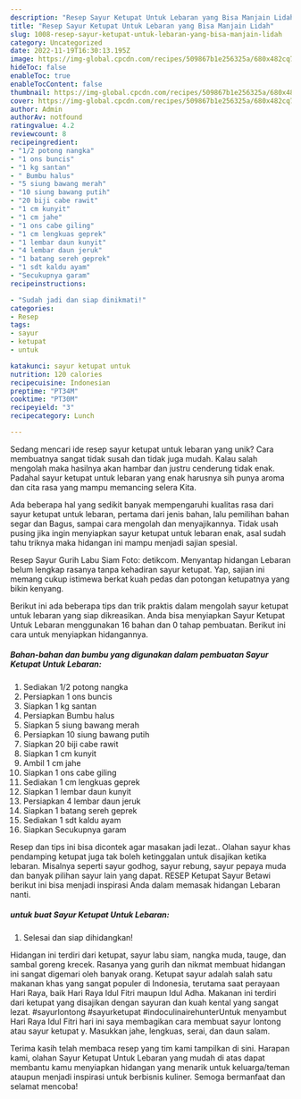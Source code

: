 ```yaml
---
description: "Resep Sayur Ketupat Untuk Lebaran yang Bisa Manjain Lidah"
title: "Resep Sayur Ketupat Untuk Lebaran yang Bisa Manjain Lidah"
slug: 1008-resep-sayur-ketupat-untuk-lebaran-yang-bisa-manjain-lidah
category: Uncategorized
date: 2022-11-19T16:30:13.195Z
image: https://img-global.cpcdn.com/recipes/509867b1e256325a/680x482cq70/sayur-ketupat-untuk-lebaran-foto-resep-utama.jpg
hideToc: false
enableToc: true
enableTocContent: false
thumbnail: https://img-global.cpcdn.com/recipes/509867b1e256325a/680x482cq70/sayur-ketupat-untuk-lebaran-foto-resep-utama.jpg
cover: https://img-global.cpcdn.com/recipes/509867b1e256325a/680x482cq70/sayur-ketupat-untuk-lebaran-foto-resep-utama.jpg
author: Admin
authorAv: notfound
ratingvalue: 4.2
reviewcount: 8
recipeingredient:
- "1/2 potong nangka"
- "1 ons buncis"
- "1 kg santan"
- " Bumbu halus"
- "5 siung bawang merah"
- "10 siung bawang putih"
- "20 biji cabe rawit"
- "1 cm kunyit"
- "1 cm jahe"
- "1 ons cabe giling"
- "1 cm lengkuas geprek"
- "1 lembar daun kunyit"
- "4 lembar daun jeruk"
- "1 batang sereh geprek"
- "1 sdt kaldu ayam"
- "Secukupnya garam"
recipeinstructions:

- "Sudah jadi dan siap dinikmati!"
categories:
- Resep
tags:
- sayur
- ketupat
- untuk

katakunci: sayur ketupat untuk 
nutrition: 120 calories
recipecuisine: Indonesian
preptime: "PT34M"
cooktime: "PT30M"
recipeyield: "3"
recipecategory: Lunch

---
```





Sedang mencari ide resep sayur ketupat untuk lebaran yang unik? Cara membuatnya sangat tidak susah dan tidak juga mudah. Kalau salah mengolah maka hasilnya akan hambar dan justru cenderung tidak enak. Padahal sayur ketupat untuk lebaran yang enak harusnya sih punya aroma dan cita rasa yang mampu memancing selera Kita.





Ada beberapa hal yang sedikit banyak mempengaruhi kualitas rasa dari sayur ketupat untuk lebaran, pertama dari jenis bahan, lalu pemilihan bahan segar dan Bagus, sampai cara mengolah dan menyajikannya. Tidak usah pusing jika ingin menyiapkan sayur ketupat untuk lebaran enak,      asal sudah tahu triknya maka hidangan ini mampu menjadi sajian spesial.














Resep Sayur Gurih Labu Siam Foto: detikcom. Menyantap hidangan Lebaran belum lengkap rasanya tanpa kehadiran sayur ketupat. Yap, sajian ini memang cukup istimewa berkat kuah pedas dan potongan ketupatnya yang bikin kenyang.






Berikut ini ada beberapa tips dan trik praktis dalam mengolah sayur ketupat untuk lebaran yang siap dikreasikan. Anda bisa menyiapkan Sayur Ketupat Untuk Lebaran menggunakan 16 bahan dan 0 tahap pembuatan. Berikut ini cara untuk menyiapkan hidangannya.

<!--inarticleads1-->

##### Bahan-bahan dan bumbu yang digunakan dalam pembuatan Sayur Ketupat Untuk Lebaran:

1. Sediakan 1/2 potong nangka
1. Persiapkan 1 ons buncis
1. Siapkan 1 kg santan
1. Persiapkan  Bumbu halus
1. Siapkan 5 siung bawang merah
1. Persiapkan 10 siung bawang putih
1. Siapkan 20 biji cabe rawit
1. Siapkan 1 cm kunyit
1. Ambil 1 cm jahe
1. Siapkan 1 ons cabe giling
1. Sediakan 1 cm lengkuas geprek
1. Siapkan 1 lembar daun kunyit
1. Persiapkan 4 lembar daun jeruk
1. Siapkan 1 batang sereh geprek
1. Sediakan 1 sdt kaldu ayam
1. Siapkan Secukupnya garam


Resep dan tips ini bisa dicontek agar masakan jadi lezat.. Olahan sayur khas pendamping ketupat juga tak boleh ketinggalan untuk disajikan ketika lebaran. Misalnya seperti sayur godhog, sayur rebung, sayur pepaya muda dan banyak pilihan sayur lain yang dapat. RESEP Ketupat Sayur Betawi berikut ini bisa menjadi inspirasi Anda dalam memasak hidangan Lebaran nanti. 

<!--inarticleads2-->

#####  untuk buat Sayur Ketupat Untuk Lebaran:


1. Selesai dan siap dihidangkan!

Hidangan ini terdiri dari ketupat, sayur labu siam, nangka muda, tauge, dan sambal goreng krecek. Rasanya yang gurih dan nikmat membuat hidangan ini sangat digemari oleh banyak orang. Ketupat sayur adalah salah satu makanan khas yang sangat populer di Indonesia, terutama saat perayaan Hari Raya, baik Hari Raya Idul Fitri maupun Idul Adha. Makanan ini terdiri dari ketupat yang disajikan dengan sayuran dan kuah kental yang sangat lezat. #sayurlontong #sayurketupat #indoculinairehunterUntuk menyambut Hari Raya Idul Fitri hari ini saya membagikan cara membuat sayur lontong atau sayur ketupat y. Masukkan jahe, lengkuas, serai, dan daun salam. 

Terima kasih telah membaca resep yang tim kami tampilkan di sini. Harapan kami, olahan Sayur Ketupat Untuk Lebaran yang mudah di atas dapat membantu kamu menyiapkan hidangan yang menarik untuk keluarga/teman ataupun menjadi inspirasi untuk berbisnis kuliner. Semoga bermanfaat dan selamat mencoba!
